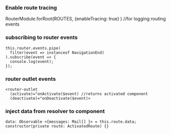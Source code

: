 ### Enable route tracing

RouterModule.forRoot(ROUTES, {enableTracing: true} ) //for logging routing events

### subscribing to router events

```
this.router.events.pipe(
  filter(event => instanceof NavigationEnd)
).subscribe(event => {
  console.log(event);
});
```

### router outlet events

```
<router-outlet
  (activate)="onActivate($event) //returns activated component
  (deactivate)="onDeactivate($event)>
```

### inject data from resolver to component

```
data: Observable <{messages: Mail[] }> = this.route.data;
constructor(private route: ActivatedRoute) {}
```
